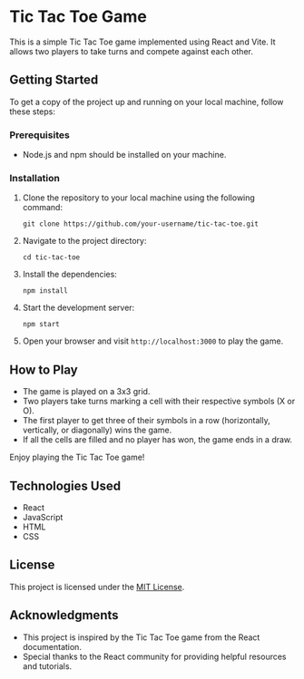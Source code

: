 # Tic Tac Toe Game

This is a simple Tic Tac Toe game implemented using React and Vite. It allows two players to take turns and compete against each other.

## Getting Started

To get a copy of the project up and running on your local machine, follow these steps:

### Prerequisites

- Node.js and npm should be installed on your machine.

### Installation

1. Clone the repository to your local machine using the following command:

   ```
   git clone https://github.com/your-username/tic-tac-toe.git
   ```

2. Navigate to the project directory:

   ```
   cd tic-tac-toe
   ```

3. Install the dependencies:

   ```
   npm install
   ```

4. Start the development server:

   ```
   npm start
   ```

5. Open your browser and visit `http://localhost:3000` to play the game.

## How to Play

- The game is played on a 3x3 grid.
- Two players take turns marking a cell with their respective symbols (X or O).
- The first player to get three of their symbols in a row (horizontally, vertically, or diagonally) wins the game.
- If all the cells are filled and no player has won, the game ends in a draw.

Enjoy playing the Tic Tac Toe game!

## Technologies Used

- React
- JavaScript
- HTML
- CSS

## License

This project is licensed under the [MIT License](LICENSE).

## Acknowledgments

- This project is inspired by the Tic Tac Toe game from the React documentation.
- Special thanks to the React community for providing helpful resources and tutorials.
